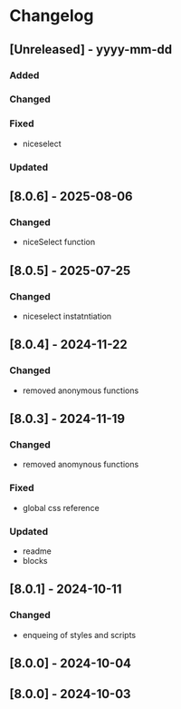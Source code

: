 # Changelog
## [Unreleased] - yyyy-mm-dd

### Added

### Changed

### Fixed
- niceselect

### Updated

## [8.0.6] - 2025-08-06


### Changed
- niceSelect function

## [8.0.5] - 2025-07-25


### Changed
- niceselect instatntiation

## [8.0.4] - 2024-11-22


### Changed
- removed anonymous functions

## [8.0.3] - 2024-11-19


### Changed
- removed anomynous functions

### Fixed
- global css reference

### Updated
- readme
- blocks

## [8.0.1] - 2024-10-11


### Changed
- enqueing of styles and scripts

## [8.0.0] - 2024-10-04


## [8.0.0] - 2024-10-03
